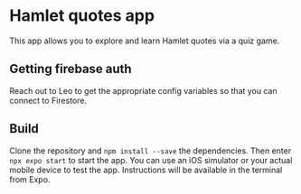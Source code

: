# Hamlet quotes app

This app allows you to explore and learn Hamlet quotes via a quiz game.

## Getting firebase auth

Reach out to Leo to get the appropriate config variables so that you can connect to Firestore.

## Build

Clone the repository and `npm install --save` the dependencies. Then enter `npx expo start` to start the app. You can use an iOS simulator or your actual mobile device to test the app. Instructions will be available in the terminal from Expo.

